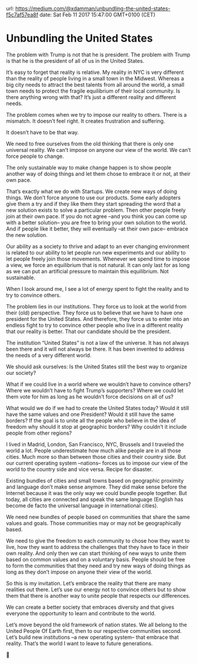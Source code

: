 url: https://medium.com/@xdamman/unbundling-the-united-states-f5c7af57ea8f
date: Sat Feb 11 2017 15:47:00 GMT+0100 (CET)


# Unbundling the United States

The problem with Trump is not that he is president. The problem with Trump is that he is the president of all of us in the United States.

It’s easy to forget that reality is relative. My reality in NYC is very different than the reality of people living in a small town in the Midwest. Whereas a big city needs to attract the best talents from all around the world, a small town needs to protect the fragile equilibrium of their local community. Is there anything wrong with that? It’s just a different reality and different needs.

The problem comes when we try to impose our reality to others. There is a mismatch. It doesn’t feel right. It creates frustration and suffering.

It doesn’t have to be that way.

We need to free ourselves from the old thinking that there is only one universal reality. We can’t impose on anyone our view of the world. We can’t force people to change.

The only sustainable way to make change happen is to show people another way of doing things and let them chose to embrace it or not, at their own pace.

That’s exactly what we do with Startups. We create new ways of doing things. We don’t force anyone to use our products. Some early adopters give them a try and if they like them they start spreading the word that a new solution exists to solve a particular problem. Then other people freely join at their own pace. If you do not agree –and you think you can come up with a better solution– you are free to bring your own solution to the world. And if people like it better, they will eventually –at their own pace– embrace the new solution.

Our ability as a society to thrive and adapt to an ever changing environment is related to our ability to let people run new experiments and our ability to let people freely join those movements. Whenever we spend time to impose a view, we force an equilibrium that is not natural. It can only last for as long as we can put an artificial pressure to maintain this equilibrium. Not sustainable.

When I look around me, I see a lot of energy spent to fight the reality and to try to convince others.

The problem lies in our institutions. They force us to look at the world from their (old) perspective. They force us to believe that we have to have one president for the United States. And therefore, they force us to enter into an endless fight to try to convince other people who live in a different reality that our reality is better. That our candidate should be the president.

The institution “United States” is not a law of the universe. It has not always been there and it will not always be there. It has been invented to address the needs of a very different world.

We should ask ourselves: Is the United States still the best way to organize our society?

What if we could live in a world where we wouldn’t have to convince others? Where we wouldn’t have to fight Trump’s supporters? Where we could let them vote for him as long as he wouldn’t force decisions on all of us?

What would we do if we had to create the United States today? Would it still have the same values and one President? Would it still have the same borders? If the goal is to unite all the people who believe in the idea of freedom why should it stop at geographic borders? Why couldn’t it include people from other regions?

I lived in Madrid, London, San Francisco, NYC, Brussels and I traveled the world a lot. People underestimate how much alike people are in all those cities. Much more so than between those cities and their country side. But our current operating system –nations– forces us to impose our view of the world to the country side and vice versa. Recipe for disaster.

Existing bundles of cities and small towns based on geographic proximity and language don’t make sense anymore. They did make sense before the Internet because it was the only way we could bundle people together. But today, all cities are connected and speak the same language (English has become de facto the universal language in international cities).

We need new bundles of people based on communities that share the same values and goals. Those communities may or may not be geographically based.

We need to give the freedom to each community to chose how they want to live, how they want to address the challenges that they have to face in their own reality. And only then we can start thinking of new ways to unite them based on common values and on a voluntary basis. People should be free to form the communities that they need and try new ways of doing things as long as they don’t impose on anyone their view of the world.

So this is my invitation. Let’s embrace the reality that there are many realities out there. Let’s use our energy not to convince others but to show them that there is another way to unite people that respects our differences.

We can create a better society that embraces diversity and that gives everyone the opportunity to learn and contribute to the world.

Let’s move beyond the old framework of nation states. We all belong to the United People Of Earth first, then to our respective communities second. Let’s build new institutions –a new operating system– that embrace that reality. That’s the world I want to leave to future generations.

🙏
